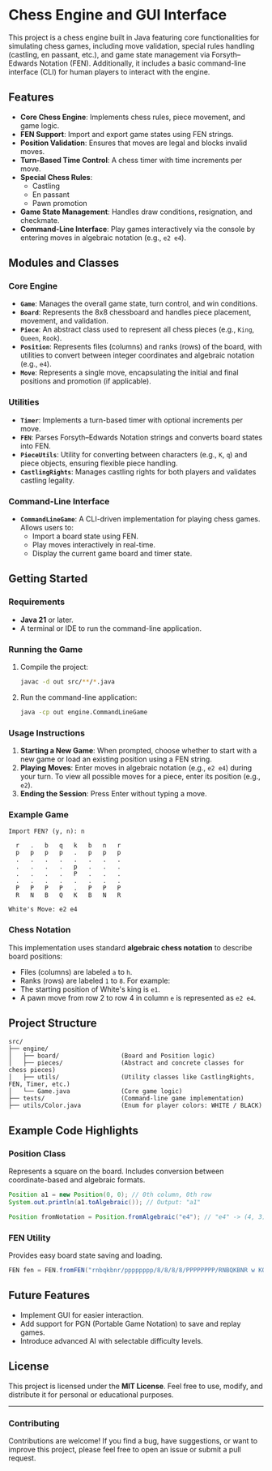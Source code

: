 # Chess Engine and GUI Interface

This project is a chess engine built in Java featuring core functionalities for simulating chess games, including move validation, special rules handling (castling, en passant, etc.), and game state management via Forsyth–Edwards Notation (FEN). Additionally, it includes a basic command-line interface (CLI) for human players to interact with the engine.

## Features

- **Core Chess Engine**: Implements chess rules, piece movement, and game logic.
- **FEN Support**: Import and export game states using FEN strings.
- **Position Validation**: Ensures that moves are legal and blocks invalid moves.
- **Turn-Based Time Control**: A chess timer with time increments per move.
- **Special Chess Rules**:
    - Castling
    - En passant
    - Pawn promotion
- **Game State Management**: Handles draw conditions, resignation, and checkmate.
- **Command-Line Interface**: Play games interactively via the console by entering moves in algebraic notation (e.g., `e2 e4`).

## Modules and Classes

### Core Engine
- **`Game`**: Manages the overall game state, turn control, and win conditions.
- **`Board`**: Represents the 8x8 chessboard and handles piece placement, movement, and validation.
- **`Piece`**: An abstract class used to represent all chess pieces (e.g., `King`, `Queen`, `Rook`).
- **`Position`**: Represents files (columns) and ranks (rows) of the board, with utilities to convert between integer coordinates and algebraic notation (e.g., `e4`).
- **`Move`**: Represents a single move, encapsulating the initial and final positions and promotion (if applicable).

### Utilities
- **`Timer`**: Implements a turn-based timer with optional increments per move.
- **`FEN`**: Parses Forsyth–Edwards Notation strings and converts board states into FEN.
- **`PieceUtils`**: Utility for converting between characters (e.g., `K`, `q`) and piece objects, ensuring flexible piece handling.
- **`CastlingRights`**: Manages castling rights for both players and validates castling legality.

### Command-Line Interface
- **`CommandLineGame`**: A CLI-driven implementation for playing chess games. Allows users to:
    - Import a board state using FEN.
    - Play moves interactively in real-time.
    - Display the current game board and timer state.

## Getting Started

### Requirements
- **Java 21** or later.
- A terminal or IDE to run the command-line application.

### Running the Game
1. Compile the project:
    ```bash
    javac -d out src/**/*.java
    ```
2. Run the command-line application:
    ```bash
    java -cp out engine.CommandLineGame
    ```

### Usage Instructions
1. **Starting a New Game**: When prompted, choose whether to start with a new game or load an existing position using a FEN string.
2. **Playing Moves**: Enter moves in algebraic notation (e.g., `e2 e4`) during your turn. To view all possible moves for a piece, enter its position (e.g., `e2`).
3. **Ending the Session**: Press Enter without typing a move.

### Example Game
```text
Import FEN? (y, n): n

  r   .   b   q   k   b   n   r
  p   p   p   p   .   p   p   p
  .   .   .   .   .   .   .   .
  .   .   .   .   p   .   .   .
  .   .   .   .   P   .   .   .
  .   .   .   .   .   .   .   .
  P   P   P   P   .   P   P   P
  R   N   B   Q   K   B   N   R

White's Move: e2 e4
```

### Chess Notation
This implementation uses standard **algebraic chess notation** to describe board positions:
- Files (columns) are labeled `a` to `h`.
- Ranks (rows) are labeled `1` to `8`.
  For example:
- The starting position of White's king is `e1`.
- A pawn move from row 2 to row 4 in column `e` is represented as `e2 e4`.

## Project Structure

```plaintext
src/
├── engine/
│   ├── board/                 (Board and Position logic)
│   ├── pieces/                (Abstract and concrete classes for chess pieces)
│   ├── utils/                 (Utility classes like CastlingRights, FEN, Timer, etc.)
│   └── Game.java              (Core game logic)
├── tests/                     (Command-line game implementation)
├── utils/Color.java           (Enum for player colors: WHITE / BLACK)
```

## Example Code Highlights

### Position Class
Represents a square on the board. Includes conversion between coordinate-based and algebraic formats.
```java
Position a1 = new Position(0, 0); // 0th column, 0th row
System.out.println(a1.toAlgebraic()); // Output: "a1"

Position fromNotation = Position.fromAlgebraic("e4"); // "e4" -> (4, 3)
```

### FEN Utility
Provides easy board state saving and loading.
```java
FEN fen = FEN.fromFEN("rnbqkbnr/pppppppp/8/8/8/8/PPPPPPPP/RNBQKBNR w KQkq - 0 1");
```

## Future Features
- Implement GUI for easier interaction.
- Add support for PGN (Portable Game Notation) to save and replay games.
- Introduce advanced AI with selectable difficulty levels.

## License

This project is licensed under the **MIT License**. Feel free to use, modify, and distribute it for personal or educational purposes.

---

### Contributing
Contributions are welcome! If you find a bug, have suggestions, or want to improve this project, please feel free to open an issue or submit a pull request.
